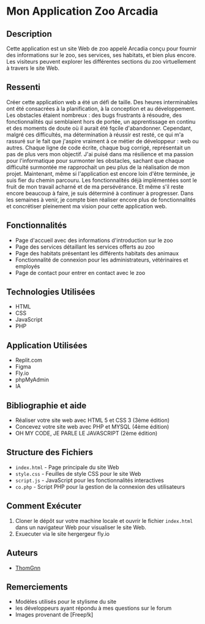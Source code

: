 # Mon Application Zoo Arcadia

## Description
Cette application est un site Web de zoo appelé Arcadia conçu pour fournir des informations sur le zoo, ses services, ses habitats, et bien plus encore. Les visiteurs peuvent explorer les différentes sections du zoo virtuellement à travers le site Web.

## Ressenti
Créer cette application web a été un défi de taille. Des heures interminables ont été consacrées à la planification, à la conception et au développement. Les obstacles étaient nombreux : des bugs frustrants à résoudre, des fonctionnalités qui semblaient hors de portée, un apprentissage en continu et des moments de doute où il aurait été fqcile d'abandonner.
Cependant, malgré ces difficultés, ma détermination à réussir est resté, ce qui m'a rassuré sur le fait que j'aspire vraiment à ce métier de développeur : web ou autres. Chaque ligne de code écrite, chaque bug corrigé, représentait un pas de plus vers mon objectif. J'ai puisé dans ma résilience et ma passion pour l'informatique pour surmonter les obstacles, sachant que chaque difficulté surmontée me rapprochait un peu plus de la réalisation de mon projet.
Maintenant, même si l'application est encore loin d'être terminée, je suis fier du chemin parcouru. Les fonctionnalités déjà implémentées sont le fruit de mon travail acharné et de ma persévérance. Et même s'il reste encore beaucoup à faire, je suis déterminé à continuer à progresser. Dans les semaines à venir, je compte bien réaliser encore plus de fonctionnalités et concrétiser pleinement ma vision pour cette application web.

## Fonctionnalités
- Page d'accueil avec des informations d'introduction sur le zoo
- Page des services détaillant les services offerts au zoo
- Page des habitats présentant les différents habitats des animaux
- Fonctionnalité de connexion pour les administrateurs, vétérinaires et employés
- Page de contact pour entrer en contact avec le zoo

## Technologies Utilisées
- HTML
- CSS
- JavaScript
- PHP

## Application Utilisées
- Replit.com
- Figma
- Fly.io
- phpMyAdmin
- IA

## Bibliographie et aide
- Réaliser votre site web avec HTML 5 et CSS 3 (3ème édition)
- Concevez votre site web avec PHP et MYSQL (4ème édition)
- OH MY CODE, JE PARLE LE JAVASCRIPT (2ème édition)

## Structure des Fichiers
- `index.html` - Page principale du site Web
- `style.css` - Feuilles de style CSS pour le site Web
- `script.js` - JavaScript pour les fonctionnalités interactives
- `co.php` - Script PHP pour la gestion de la connexion des utilisateurs

## Comment Exécuter
1. Cloner le dépôt sur votre machine locale et ouvrir le fichier `index.html` dans un navigateur Web pour visualiser le site Web.
2. Exuecuter via le site hergergeur fly.io

## Auteurs
- [ThomGnn](https://github.com/votreusername)

## Remerciements
- Modèles utilisés pour le stylisme du site
- les développeurs ayant répondu à mes questions sur le forum
- Images provenant de [Freep!k]
